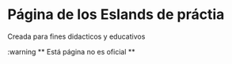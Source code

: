 # Página de los Eslands de práctia

Creada para fines didacticos y educativos

:warning ** Está página no es oficial **